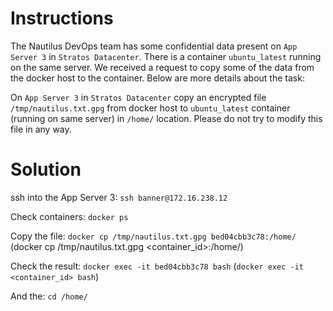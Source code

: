 # Instructions

The Nautilus DevOps team has some confidential data present on `App Server 3` in `Stratos Datacenter`. There is a container `ubuntu_latest`
 running on the same server. We received a request to copy some of the data from the docker host to the container. Below are more details about the task:

On `App Server 3` in `Stratos Datacenter` copy an encrypted file `/tmp/nautilus.txt.gpg` from docker host to `ubuntu_latest` container (running on same server) in `/home/` location. Please do not try to modify this file in any way.

# Solution

ssh into the App Server 3: `ssh banner@172.16.238.12`

Check containers: `docker ps`

Copy the file: `docker cp /tmp/nautilus.txt.gpg bed04cbb3c78:/home/` (docker cp /tmp/nautilus.txt.gpg <container_id>:/home/)

Check the result: `docker exec -it bed04cbb3c78 bash` (`docker exec -it <container_id> bash`)

And the: `cd /home/`
